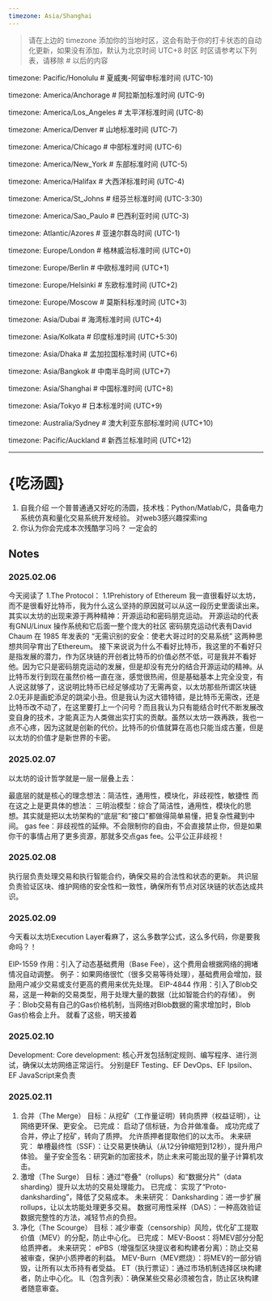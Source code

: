 ```yaml
---
timezone: Asia/Shanghai
---
```


> 请在上边的 timezone 添加你的当地时区，这会有助于你的打卡状态的自动化更新，如果没有添加，默认为北京时间 UTC+8 时区
> 时区请参考以下列表，请移除 # 以后的内容

timezone: Pacific/Honolulu # 夏威夷-阿留申标准时间 (UTC-10)

timezone: America/Anchorage # 阿拉斯加标准时间 (UTC-9)

timezone: America/Los_Angeles # 太平洋标准时间 (UTC-8)

timezone: America/Denver # 山地标准时间 (UTC-7)

timezone: America/Chicago # 中部标准时间 (UTC-6)

timezone: America/New_York # 东部标准时间 (UTC-5)

timezone: America/Halifax # 大西洋标准时间 (UTC-4)

timezone: America/St_Johns # 纽芬兰标准时间 (UTC-3:30)

timezone: America/Sao_Paulo # 巴西利亚时间 (UTC-3)

timezone: Atlantic/Azores # 亚速尔群岛时间 (UTC-1)

timezone: Europe/London # 格林威治标准时间 (UTC+0)

timezone: Europe/Berlin # 中欧标准时间 (UTC+1)

timezone: Europe/Helsinki # 东欧标准时间 (UTC+2)

timezone: Europe/Moscow # 莫斯科标准时间 (UTC+3)

timezone: Asia/Dubai # 海湾标准时间 (UTC+4)

timezone: Asia/Kolkata # 印度标准时间 (UTC+5:30)

timezone: Asia/Dhaka # 孟加拉国标准时间 (UTC+6)

timezone: Asia/Bangkok # 中南半岛时间 (UTC+7)

timezone: Asia/Shanghai # 中国标准时间 (UTC+8)

timezone: Asia/Tokyo # 日本标准时间 (UTC+9)

timezone: Australia/Sydney # 澳大利亚东部标准时间 (UTC+10)

timezone: Pacific/Auckland # 新西兰标准时间 (UTC+12)

---

# {吃汤圆}

1. 自我介绍   一个普普通通又好吃的汤圆，技术栈：Python/Matlab/C，具备电力系统仿真和量化交易系统开发经验。  对web3感兴趣探索ing
2. 你认为你会完成本次残酷学习吗？ 一定会的

## Notes

<!-- Content_START -->

### 2025.02.06

今天阅读了
1.The Protocol：
1.1Prehistory of Ethereum
我一直很看好以太坊，而不是很看好比特币，我为什么这么坚持的原因就可以从这一段历史里面读出来。
其实以太坊的出现来源于两种精神：开源运动和密码朋克运动。
开源运动的代表有GNU/Linux 操作系统和它后面一整个庞大的社区
密码朋克运动代表有David Chaum 在 1985 年发表的 “无需识别的安全：使老大哥过时的交易系统”
这两种思想共同孕育出了Ethereum。
接下来说说为什么不看好比特币，我这里的不看好只是指发展的潜力，作为区块链的开创者比特币的价值必然不低，可是我并不看好他。因为它只是密码朋克运动的发展，但是却没有充分的结合开源运动的精神。从比特币发行到现在虽然价格一直在涨，感觉很热闹，但是基础基本上完全没变，有人说这就够了，这说明比特币已经足够成功了无需再变，以太坊那些所谓区块链2.0无非是画蛇添足的跳梁小丑。但是我认为这大错特错，是比特币无需改，还是比特币改不动了，在这里要打上一个问号？而且我认为只有能结合时代不断发展改变自身的技术，才能真正为人类做出实打实的贡献。虽然以太坊一跌再跌，我也一点不心疼，因为这就是创新的代价。比特币的价值就算在高也只能当成古董，但是以太坊的价值才是新世界的卡密。

### 2025.02.07
以太坊的设计哲学就是一层一层叠上去：

最底层的就是核心的理念想法：简洁性，通用性，模块化，非歧视性，敏捷性
而在这之上是更具体的想法：
三明治模型：综合了简洁性，通用性，模块化的思想。其实就是把以太坊架构的“底层”和“接口”都做得简单易懂，把复杂性藏到中间。
gas fee：非歧视性的延伸。不会限制你的自由，不会直接禁止你，但是如果你干的事情占用了更多资源，那就多交点gas fee。公平公正非歧视！

### 2025.02.08
执行层负责处理交易和执行智能合约，确保交易的合法性和状态的更新。
共识层负责验证区块、维护网络的安全性和一致性，确保所有节点对区块链的状态达成共识。
### 2025.02.09
今天看以太坊Execution Layer看麻了，这么多数学公式，这么多代码，你是要我命吗？！

EIP-1559
作用：引入了动态基础费用（Base Fee），这个费用会根据网络的拥堵情况自动调整。
例子：如果网络很忙（很多交易等待处理），基础费用会增加，鼓励用户减少交易或支付更高的费用来优先处理。
EIP-4844
作用：引入了Blob交易，这是一种新的交易类型，用于处理大量的数据（比如智能合约的存储）。
例子：Blob交易有自己的Gas价格机制，当网络对Blob数据的需求增加时，Blob Gas价格会上升。
就看了这些，明天接着
### 2025.02.10
Development:
Core development:
核心开发包括制定规则、编写程序、进行测试，确保以太坊网络正常运行。
分别是EF Testing、EF DevOps、EF Ipsilon、EF JavaScript来负责

### 2025.02.11
1. 合并（The Merge）
目标：从挖矿（工作量证明）转向质押（权益证明），让网络更环保、更安全。
已完成：
启动了信标链，为合并做准备。
成功完成了合并，停止了挖矿，转向了质押。
允许质押者提取他们的以太币。
未来研究：
单槽最终性（SSF）：让交易更快确认（从12分钟缩短到12秒），提升用户体验。
量子安全签名：研究新的加密技术，防止未来可能出现的量子计算机攻击。
2. 激增（The Surge）
目标：通过“卷叠”（rollups）和“数据分片”（data sharding）提升以太坊的交易处理能力。
已完成：
实现了“Proto-danksharding”，降低了交易成本。
未来研究：
Danksharding：进一步扩展rollups，让以太坊能处理更多交易。
数据可用性采样（DAS）：一种高效验证数据完整性的方法，减轻节点的负担。
3. 净化（The Scourge）
目标：减少审查（censorship）风险，优化矿工提取价值（MEV）的分配，防止中心化。
已完成：
MEV-Boost：将MEV部分分配给质押者。
未来研究：
ePBS（增强型区块提议者和构建者分离）：防止交易被审查，保护小质押者的利益。
MEV-Burn（MEV燃烧）：将MEV的一部分销毁，让所有以太币持有者受益。
ET（执行票证）：通过市场机制选择区块构建者，防止中心化。
IL（包含列表）：确保某些交易必须被包含，防止区块构建者随意审查。

<!-- Content_END -->
